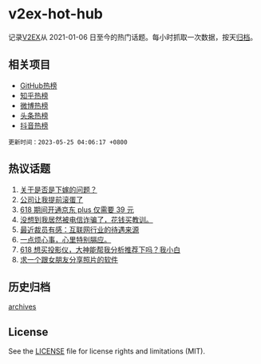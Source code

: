 # v2ex-hot-hub

 记录[V2EX](https://www.v2ex.com/)从 2021-01-06 日至今的热门话题。每小时抓取一次数据，按天[归档](archives)。
 
 ## 相关项目

- [GitHub热榜](https://github.com/snaildev/github-hot-hub)
- [知乎热榜](https://github.com/snaildev/zhihu-hot-hub)
- [微博热榜](https://github.com/snaildev/weibo-hot-hub)
- [头条热榜](https://github.com/snaildev/toutiao-hot-hub)
- [抖音热榜](https://github.com/snaildev/douyin-hot-hub)


 `更新时间：2023-05-25 04:06:17 +0800`

## 热议话题

1. [关于是否是下嫁的问题？](https://www.v2ex.com/t/942489)
1. [公司让我提前滚蛋了](https://www.v2ex.com/t/942502)
1. [618 期间开通京东 plus 仅需要 39 元](https://www.v2ex.com/t/942454)
1. [没想到我居然被电信诈骗了，花钱买教训。](https://www.v2ex.com/t/942642)
1. [最近裁员有感：互联网行业的待遇来源](https://www.v2ex.com/t/942555)
1. [一点烦心事，心里特别膈应。](https://www.v2ex.com/t/942472)
1. [618 想买投影仪，大神能帮我分析推荐下吗？我小白](https://www.v2ex.com/t/942482)
1. [求一个跟女朋友分享照片的软件](https://www.v2ex.com/t/942572)

## 历史归档

[archives](archives)

## License

See the [LICENSE](LICENSE) file for license rights and limitations (MIT).
